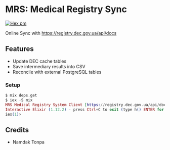 # MRS: Medical Registry Sync

[![Hex pm](http://img.shields.io/hexpm/v/mrs.svg?style=flat&x=1)](https://hex.pm/packages/mrs)

Online Sync with https://registry.dec.gov.ua/api/docs

## Features

* Update DEC cache tables
* Save intermediary results into CSV
* Reconcile with external PostgreSQL tables

### Setup

```elixir
$ mix deps.get
$ iex -S mix
MRS Medical Registry System Client [https://registry.dec.gov.ua/api/docs].
Interactive Elixir (1.12.2) - press Ctrl+C to exit (type h() ENTER for help)
iex(1)>
```

## Credits

* Namdak Tonpa
